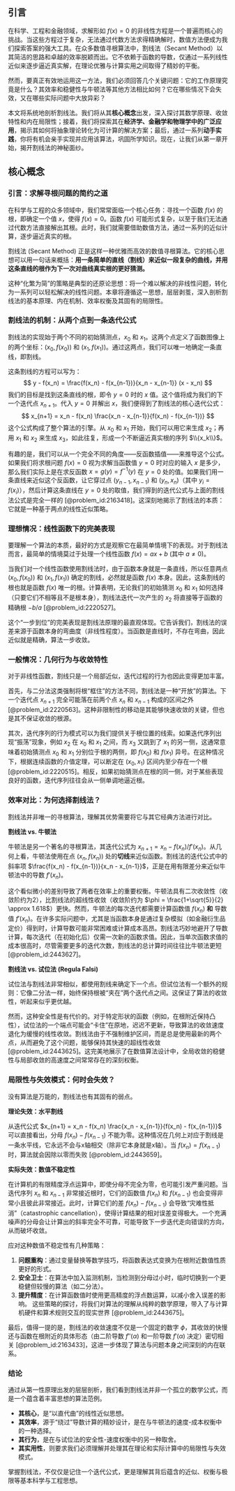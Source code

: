 ## 引言
在科学、工程和金融领域，求解形如 $f(x)=0$ 的非线性方程是一个普遍而核心的挑战。当这些方程过于复杂，无法通过代数方法求得精确解时，数值方法便成为我们探索答案的强大工具。在众多数值寻根算法中，割线法（Secant Method）以其简洁的思路和卓越的效率脱颖而出。它不依赖于函数的导数，仅通过一系列线性近似来逐步逼近真实解，在理论优雅与计算实用之间取得了精妙的平衡。

然而，要真正有效地运用这一方法，我们必须回答几个关键问题：它的工作原理究竟是什么？其效率和稳健性与牛顿法等其他方法相比如何？它在哪些情况下会失效，又在哪些实际问题中大放异彩？

本文将系统地剖析割线法。我们将从其**核心概念**出发，深入探讨其数学原理、收敛特性和内在局限性；接着，我们将探索其在**经济学、金融学和物理学中的广泛应用**，揭示其如何将抽象理论转化为可计算的解决方案；最后，通过一系列**动手实践**，你将有机会亲手实现并应用该算法，巩固所学知识。现在，让我们从第一章开始，揭开割线法的神秘面纱。

## 核心概念

### 引言：求解寻根问题的简约之道

在科学与工程的众多领域中，我们常常面临一个核心任务：寻找一个函数 $f(x)$ 的根，即确定一个值 $x$，使得 $f(x)=0$。函数 $f(x)$ 可能形式复杂，以至于我们无法通过代数方法直接解出其根。此时，我们就需要借助数值方法，通过一系列的近似计算，逐步逼近真实的根。

割线法 (Secant Method) 正是这样一种优雅而高效的数值寻根算法。它的核心思想可以用一句话来概括：**用一条简单的直线（割线）来近似一段复杂的曲线，并用这条直线的根作为下一次对曲线真实根的更好猜测。**

这种“化繁为简”的策略是典型的还原论思想：将一个难以解决的非线性问题，转化为一系列可以轻松解决的线性问题。本章将遵循这一思想，层层剥茧，深入剖析割线法的基本原理、内在机制、效率权衡及其固有的局限性。

### 割线法的机制：从两个点到一条迭代公式

割线法的实现始于两个不同的初始猜测点，$x_0$ 和 $x_1$。这两个点定义了函数图像上的两个坐标：$(x_0, f(x_0))$ 和 $(x_1, f(x_1))$。通过这两点，我们可以唯一地确定一条直线，即割线。

这条割线的方程可以写为：
$$
y - f(x_n) = \frac{f(x_n) - f(x_{n-1})}{x_n - x_{n-1}} (x - x_n)
$$
我们的目标是找到这条直线的根，即令 $y=0$ 时的 $x$ 值。这个值将成为我们的下一个迭代点 $x_{n+1}$。代入 $y=0$ 并解出 $x$，我们便得到了割线法的核心迭代公式：
$$
x_{n+1} = x_n - f(x_n) \frac{x_n - x_{n-1}}{f(x_n) - f(x_{n-1})}
$$
这个公式构成了整个算法的引擎。从 $x_0$ 和 $x_1$ 开始，我们可以用它来生成 $x_2$；再用 $x_1$ 和 $x_2$ 来生成 $x_3$，如此往复，形成一个不断逼近真实根的序列 $\\{x_k\\}$。

有趣的是，我们可以从一个完全不同的角度——反函数插值——来推导这个公式。如果我们将求根问题 $f(x)=0$ 视为求解当函数值 $y=0$ 时对应的输入 $x$ 是多少，那么我们实际上是在求反函数 $x = g(y) = f^{-1}(y)$ 在 $y=0$ 处的值。如果我们用一条直线来近似这个反函数，让它穿过点 $(y_{n-1}, x_{n-1})$ 和 $(y_n, x_n)$（其中 $y_i=f(x_i)$），然后计算这条直线在 $y=0$ 处的取值，我们得到的迭代公式与上面的割线法公式是完全一样的 [@problem_id:2163418]。这深刻地揭示了割线法的本质：它就是一种基于两点的线性近似策略。

### 理想情况：线性函数下的完美表现

要理解一个算法的本质，最好的方式是观察它在最简单情境下的表现。对于割线法而言，最简单的情境莫过于处理一个线性函数 $f(x) = ax+b$ (其中 $a \neq 0$)。

当我们对一个线性函数使用割线法时，由于函数本身就是一条直线，所以任意两点 $(x_0, f(x_0))$ 和 $(x_1, f(x_1))$ 确定的割线，必然就是函数 $f(x)$ 本身。因此，这条割线的根也就是函数 $f(x)$ 唯一的根。计算表明，无论我们的初始猜测 $x_0$ 和 $x_1$ 如何选择（只要它们不相等且不是根本身），割线法迭代一次产生的 $x_2$ 将直接等于函数的精确根 $-b/a$ [@problem_id:2220527]。

这个“一步到位”的完美表现是割线法原理的最直观体现。它告诉我们，割线法的误差来源于函数本身的弯曲度（非线性程度）。当函数是直线时，不存在弯曲，因此近似就是精确，算法一步收敛。

### 一般情况：几何行为与收敛特性

对于非线性函数，割线只是一个局部近似，迭代过程的行为也因此变得更加丰富。

首先，与二分法这类强制将根“框住”的方法不同，割线法是一种“开放”的算法。下一个迭代点 $x_{n+1}$ 完全可能落在前两个点 $x_n$ 和 $x_{n-1}$ 构成的区间之外 [@problem_id:2220563]。这种非限制性的移动是其能够快速收敛的关键，但也是其不保证收敛的根源。

其次，迭代序列的行为模式可以为我们提供关于根位置的线索。如果迭代序列出现“振荡”现象，例如 $x_2$ 在 $x_0$ 和 $x_1$ 之间，而 $x_3$ 又跳到了 $x_1$ 的另一侧，这通常意味着初始猜测点 $x_0$ 和 $x_1$ 分别位于根的两侧，即 $f(x_0)$ 和 $f(x_1)$ 异号。在这种情况下，根据连续函数的介值定理，可以断定在 $(x_0, x_1)$ 区间内至少存在一个根 [@problem_id:2220515]。相反，如果初始猜测点在根的同一侧，对于某些表现良好的函数，迭代序列往往会从一侧单调地逼近根。

### 效率对比：为何选择割线法？

割线法并非唯一的寻根算法，理解其优势需要将它与其它经典方法进行对比。

**割线法 vs. 牛顿法**

牛顿法是另一个著名的寻根算法，其迭代公式为 $x_{n+1} = x_n - f(x_n)/f'(x_n)$。从几何上看，牛顿法使用在点 $(x_n, f(x_n))$ 处的**切线**来近似函数。割线法的迭代公式中的斜率项 $\frac{f(x_n) - f(x_{n-1})}{x_n - x_{n-1}}$，正是在用有限差分来近似牛顿法中的导数 $f'(x_n)$。

这个看似微小的差别导致了两者在效率上的重要权衡。牛顿法具有二次收敛性（收敛阶约为2），比割线法的超线性收敛（收敛阶约为 $\phi = \frac{1+\sqrt{5}}{2} \approx 1.618$）更快。然而，牛顿法的每次迭代都需要计算函数值 $f(x_n)$ **和** 导数值 $f'(x_n)$。在许多实际问题中，尤其是当函数本身是通过复杂模拟（如金融衍生品定价）得到时，计算导数可能非常困难或计算成本高昂。割线法巧妙地避开了导数计算，每次迭代（在初始化后）仅需一次新的函数求值。因此，当单次函数求值的成本很高时，尽管需要更多的迭代次数，割线法的总计算时间往往比牛顿法更短 [@problem_id:2443627]。

**割线法 vs. 试位法 (Regula Falsi)**

试位法与割线法非常相似，都使用割线来确定下一个点。但试位法有一个额外的规则：它像二分法一样，始终保持根被“夹在”两个迭代点之间。这保证了算法的收敛性，听起来似乎更优越。

然而，这种安全性是有代价的。对于特定形状的函数（例如，在根附近保持凸性），试位法的一个端点可能会“卡住”在原地，迟迟不更新，导致算法的收敛速度退化为缓慢的线性收敛。割线法由于不强制维护区间，而是总是使用最新的两个点，从而避免了这个问题，能够保持其快速的超线性收敛 [@problem_id:2443625]。这完美地展示了在数值算法设计中，全局收敛的稳健性与局部收敛的高速度之间常常存在的深刻权衡。

### 局限性与失效模式：何时会失效？

没有算法是万能的，割线法也有其固有的弱点。

**理论失效：水平割线**

从迭代公式 $x_{n+1} = x_n - f(x_n) \frac{x_n - x_{n-1}}{f(x_n) - f(x_{n-1})}$ 可以直接看出，分母 $f(x_n) - f(x_{n-1})$ 不能为零。这种情况在几何上对应于割线是一条水平线，它永远不会与x轴相交（除非它本身就是x轴）。当 $f(x_n) = f(x_{n-1})$ 时，算法就会因除以零而失败 [@problem_id:2443659]。

**实际失效：数值不稳定性**

在计算机的有限精度浮点运算中，即使分母不完全为零，也可能引发严重问题。当迭代序列 $x_n$ 和 $x_{n-1}$ 非常接近根时，它们的函数值 $f(x_n)$ 和 $f(x_{n-1})$ 也会变得非常小且彼此非常接近。此时，计算它们的差 $f(x_n) - f(x_{n-1})$ 会导致“灾难性抵消”（catastrophic cancellation），使得计算结果的相对误差变得极大。一个充满噪声的分母会让计算出的斜率完全不可靠，可能导致下一步迭代走向错误的方向，从而破坏收敛。

应对这种数值不稳定性有几种策略：
1.  **问题重构**：通过变量替换等数学技巧，将函数表达式变换为在根附近数值性质更好的形式。
2.  **安全卫士**：在算法中加入监测机制，当检测到分母过小时，临时切换到一个更稳健但较慢的算法（如二分法）。
3.  **提升精度**：在计算函数值时使用更高精度的浮点数运算，以减小舍入误差的影响。
这些策略的探讨，将我们对算法的理解从纯粹的数学原理，带入了与计算机硬件和算术规则交互的现实世界 [@problem_id:2443675]。

最后，值得一提的是，割线法的收敛速度不仅是一个固定的数字 $\phi$，其收敛的快慢还与函数在根附近的具体形态（由二阶导数 $f''(\alpha)$ 和一阶导数 $f'(\alpha)$ 决定）密切相关 [@problem_id:2163433]，这进一步体现了算法与问题本身之间深刻的内在联系。

### 结论

通过从第一性原理出发的层层剖析，我们看到割线法并非一个孤立的数学公式，而是一个蕴含着丰富思想的算法范例。
-   **其核心**，是“以直代曲”的线性近似思想。
-   **其效率**，源于“绕过”导数计算的精妙设计，是在与牛顿法的速度-成本权衡中的一种选择。
-   **其行为**，是在与试位法的安全性-速度权衡中的另一种取舍。
-   **其实用性**，则要求我们必须理解并处理其在理论和实际计算中的局限性与失效模式。

掌握割线法，不仅仅是记住一个迭代公式，更是理解其背后蕴含的近似、权衡与极限等基本科学与工程思想。


